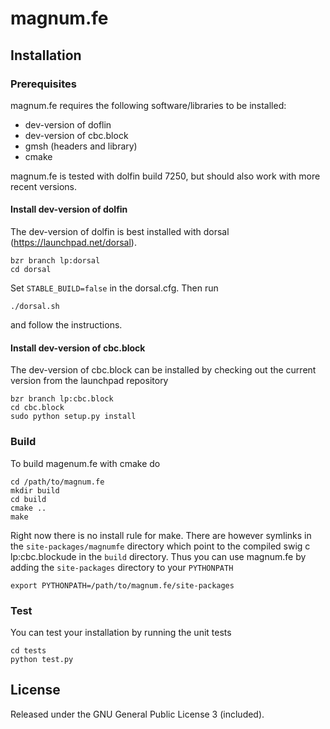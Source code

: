 magnum.fe
=========

Installation
------------

### Prerequisites
magnum.fe requires the following software/libraries to be installed:

* dev-version of doflin
* dev-version of cbc.block
* gmsh (headers and library)
* cmake

magnum.fe is tested with dolfin build 7250, but should also work with more recent versions.

#### Install dev-version of dolfin
The dev-version of dolfin is best installed with dorsal (https://launchpad.net/dorsal).

    bzr branch lp:dorsal
    cd dorsal

Set `STABLE_BUILD=false` in the dorsal.cfg. Then run
    
    ./dorsal.sh

and follow the instructions.

#### Install dev-version of cbc.block
The dev-version of cbc.block can be installed by checking out the current version from the launchpad repository

    bzr branch lp:cbc.block
    cd cbc.block
    sudo python setup.py install

### Build
To build magenum.fe with cmake do

    cd /path/to/magnum.fe
    mkdir build
    cd build
    cmake ..
    make

Right now there is no install rule for make. There are however symlinks in the `site-packages/magnumfe` directory which point to the compiled swig c lp:cbc.blockude in the `build` directory. Thus you can use magnum.fe by adding the `site-packages` directory to your `PYTHONPATH`

    export PYTHONPATH=/path/to/magnum.fe/site-packages

### Test
You can test your installation by running the unit tests

    cd tests
    python test.py

License
-------
Released under the GNU General Public License 3 (included).
